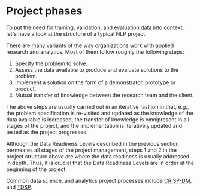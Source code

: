 # Project phases

To put the need for training, validation, and evaluation data into context, let's have a look at the structure of a
typical NLP project.

There are many variants of the way organizations work with applied research and analytics. Most of them follow roughly
the following steps:

1. Specify the problem to solve.
1. Assess the data available to produce and evaluate solutions to the problem.
1. Implement a solution on the form of a demonstrator, prototype or product.
1. Mutual transfer of knowledge between the research team and the client.

The above steps are usually carried out in an iterative fashion in that, e.g., the problem specification is re-visited 
and updated as the knowledge of the data available is increased, the transfer of knowledge is omnipresent in all
stages of the project, and the implementation is iteratively updated and tested as the project progresses.

Although the Data Readiness Levels described in the previous section permeates all stages of the project management, steps
1 and 2 in the project structure above are where the data readiness is usually addressed in depth. Thus, it is crucial
that the Data Readiness Levels are in order at the beginning of the project.


Common data science, and analytics project processes include 
[CRISP-DM](https://en.wikipedia.org/wiki/Cross-industry_standard_process_for_data_mining), and
[TDSP](https://docs.microsoft.com/en-us/azure/machine-learning/team-data-science-process/lifecycle).
